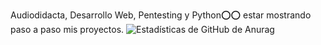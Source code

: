 Audiodidacta, Desarrollo Web, Pentesting y Python⭕⭕
estar mostrando paso a paso mis proyectos.
![Estadísticas de GitHub de Anurag](https://github-readme-stats.vercel.app/api?username=anuraghazra&show_icons=true&theme=merko)

